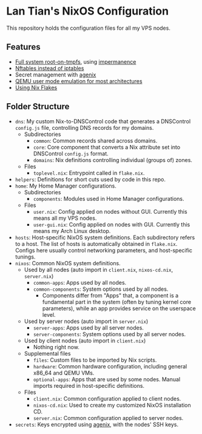 # Lan Tian's NixOS Configuration

This repository holds the configuration files for all my VPS nodes.

## Features

- [Full system root-on-tmpfs](common/common-components/impermanence.nix), using [impermanence](https://github.com/nix-community/impermanence)
- [Nftables instead of iptables](common/common-components/nftables.nix)
- Secret management with [agenix](https://github.com/ryantm/agenix)
- [QEMU user mode emulation for most architectures](common/common-components/qemu-user-static.nix)
- [Using Nix Flakes](flake.nix)

## Folder Structure

- `dns`: My custom Nix-to-DNSControl code that generates a DNSControl `config.js` file, controlling DNS records for my domains.
  - Subdirectories
    - `common`: Common records shared across domains.
    - `core`: Core component that converts a Nix attribute set into DNSControl `config.js` format.
    - `domains`: Nix definitions controlling individual (groups of) zones.
  - Files
    - `toplevel.nix`: Entrypoint called in `flake.nix`.
- `helpers`: Definitions for short cuts used by code in this repo.
- `home`: My Home Manager configurations.
  - Subdirectories
    - `components`: Modules used in Home Manager configurations.
  - Files
    - `user.nix`: Config applied on nodes without GUI. Currently this means all my VPS nodes.
    - `user-gui.nix`: Config applied on nodes with GUI. Currently this means my Arch Linux desktop.
- `hosts`: Host-specific NixOS system definitions. Each subdirectory refers to a host. The list of hosts is automatically obtained in `flake.nix`. Configs here usually control networking parameters, and host-specific tunings.
- `nixos`: Common NixOS system definitions.
  - Used by all nodes (auto import in `client.nix`, `nixos-cd.nix`, `server.nix`)
    - `common-apps`: Apps used by all nodes.
    - `common-components`: System options used by all nodes.
      - Components differ from "Apps" that, a component is a fundamental part in the system (often by tuning kernel core parameters), while an app provides service on the userspace level.
  - Used by server nodes (auto import in `server.nix`)
    - `server-apps`: Apps used by all server nodes.
    - `server-components`: System options used by all server nodes.
  - Used by client nodes (auto import in `client.nix`)
    - Nothing right now.
  - Supplemental files
    - `files`: Custom files to be imported by Nix scripts.
    - `hardware`: Common hardware configuration, including general x86_64 and QEMU VMs.
    - `optional-apps`: Apps that are used by some nodes. Manual imports required in host-specific definitions.
  - Files
    - `client.nix`: Common configuration applied to client nodes.
    - `nixos-cd.nix`: Used to create my customized NixOS installation CD.
    - `server.nix`: Common configuration applied to server nodes.
- `secrets`: Keys encrypted using [agenix](https://github.com/ryantm/agenix), with the nodes' SSH keys.
